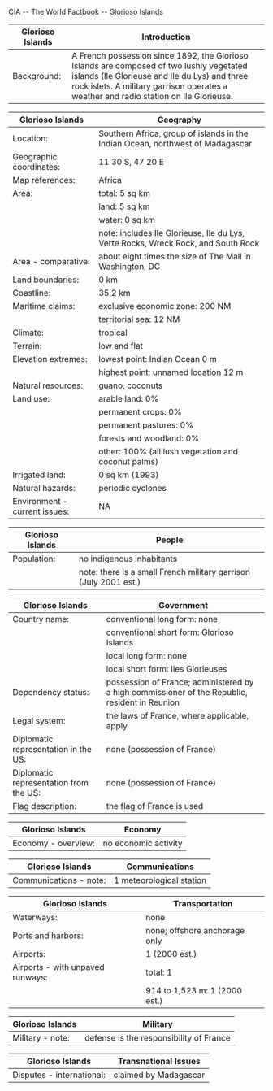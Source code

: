 CIA -- The World Factbook -- Glorioso Islands

| Glorioso Islands | Introduction |
| --- | --- |
| Background: | A French possession since 1892, the Glorioso Islands are composed of two lushly vegetated islands (Ile Glorieuse and Ile du Lys) and three rock islets. A military garrison operates a weather and radio station on Ile Glorieuse. |

| Glorioso Islands | Geography |
| --- | --- |
| Location: | Southern Africa, group of islands in the Indian Ocean, northwest of Madagascar |
| Geographic coordinates: | 11 30 S, 47 20 E |
| Map references: | Africa |
| Area: | total: 5 sq km |
| | land: 5 sq km |
| | water: 0 sq km |
| | note: includes Ile Glorieuse, Ile du Lys, Verte Rocks, Wreck Rock, and South Rock |
| Area - comparative: | about eight times the size of The Mall in Washington, DC |
| Land boundaries: | 0 km |
| Coastline: | 35.2 km |
| Maritime claims: | exclusive economic zone: 200 NM |
| | territorial sea: 12 NM |
| Climate: | tropical |
| Terrain: | low and flat |
| Elevation extremes: | lowest point: Indian Ocean 0 m |
| | highest point: unnamed location 12 m |
| Natural resources: | guano, coconuts |
| Land use: | arable land: 0% |
| | permanent crops: 0% |
| | permanent pastures: 0% |
| | forests and woodland: 0% |
| | other: 100% (all lush vegetation and coconut palms) |
| Irrigated land: | 0 sq km (1993) |
| Natural hazards: | periodic cyclones |
| Environment - current issues: | NA |

| Glorioso Islands | People |
| --- | --- |
| Population: | no indigenous inhabitants |
| | note: there is a small French military garrison (July 2001 est.) |

| Glorioso Islands | Government |
| --- | --- |
| Country name: | conventional long form: none |
| | conventional short form: Glorioso Islands |
| | local long form: none |
| | local short form: Iles Glorieuses |
| Dependency status: | possession of France; administered by a high commissioner of the Republic, resident in Reunion |
| Legal system: | the laws of France, where applicable, apply |
| Diplomatic representation in the US: | none (possession of France) |
| Diplomatic representation from the US: | none (possession of France) |
| Flag description: | the flag of France is used |

| Glorioso Islands | Economy |
| --- | --- |
| Economy - overview: | no economic activity |

| Glorioso Islands | Communications |
| --- | --- |
| Communications - note: | 1 meteorological station |

| Glorioso Islands | Transportation |
| --- | --- |
| Waterways: | none |
| Ports and harbors: | none; offshore anchorage only |
| Airports: | 1 (2000 est.) |
| Airports - with unpaved runways: | total: 1 |
| | 914 to 1,523 m: 1 (2000 est.) |

| Glorioso Islands | Military |
| --- | --- |
| Military - note: | defense is the responsibility of France |

| Glorioso Islands | Transnational Issues |
| --- | --- |
| Disputes - international: | claimed by Madagascar |
